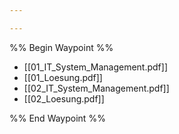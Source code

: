 ```yaml
---

---
```

%% Begin Waypoint %%
- [[01_IT_System_Management.pdf]]
- [[01_Loesung.pdf]]
- [[02_IT_System_Management.pdf]]
- [[02_Loesung.pdf]]

%% End Waypoint %%